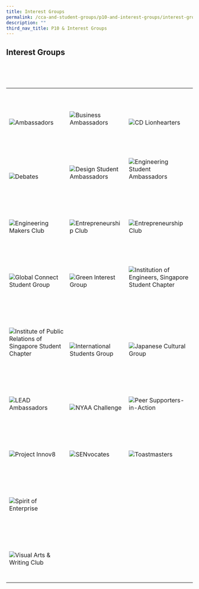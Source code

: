 ```yaml
---
title: Interest Groups
permalink: /cca-and-student-groups/p10-and-interest-groups/interest-groups/
description: ""
third_nav_title: P10 & Interest Groups
---
```

## Interest Groups 

<div>
    <table>
        <tr>
					<td style="max-width:33%; vertical-align:bottom; border:none"><br>
                <a href="/interest-groups/ambassadors/" style="text-decoration: none">
                    <image src="/images/Interest Groups/AMBASSADORS_button-01-v2.png" style="display:block;margin-left:auto;margin-right:auto;" alt="Ambassadors">
                    </image>
                </a>
            </td>
            <td style="max-width:33%; vertical-align:bottom; border:none"><br>
                <a href="/interest-groups/business-ambassadors/" style="text-decoration: none">
                    <image src="/images/Interest Groups/BA_button-01.png" style="display:block;margin-left:auto;margin-right:auto;" alt="Business Ambassadors">
                    </image>
                </a>
            </td>
					<td style="max-width:33%; vertical-align:bottom; border:none"><br>
                <a href="/interest-groups/cd-lionhearters/" style="text-decoration: none">
                    <image src="/images/Interest Groups/LIONHEARTERS_button-01-v2.png" style="display:block;margin-left:auto;margin-right:auto;" alt="CD Lionhearters">
                    </image>
                </a>
            </td>
        </tr>
        <tr>
					<td style="max-width:33%; vertical-align:bottom; border:none"><br>
                <a href="/interest-groups/debates/" style="text-decoration: none">
                    <image src="/images/Interest Groups/DEBATES_button-01-v2.png" style="display:block;margin-left:auto;margin-right:auto;" alt="Debates">
                    </image>
                </a>
            </td>
					<td style="max-width:33%; vertical-align:bottom; border:none"><br>
                <a href="/interest-groups/design-student-ambassadors/" style="text-decoration: none">
                    <image src="/images/Interest Groups/DSA_button-01.png" style="display:block;margin-left:auto;margin-right:auto;" alt="Design Student Ambassadors">
                    </image>
                </a>
            </td>
            <td style="max-width:33%; vertical-align:bottom; border:none"><br>
                <a href="/interest-groups/engineering-student-ambassadors/" style="text-decoration: none">
                    <image src="/images/Interest Groups/ESA_button-01.png" style="display:block;margin-left:auto;margin-right:auto;" alt="Engineering Student Ambassadors">
                    </image>
                </a>
            </td>
					</tr>
			<tr>
            <td style="max-width:33%; vertical-align:bottom; border:none"><br>
                <a href="/interest-groups/engineering-makers-club/" style="text-decoration: none">
                    <image src="/images/Interest Groups/EMC_button-01.png" style="display:block;margin-left:auto;margin-right:auto;" alt="Engineering Makers Club">
                    </image>
                </a>
					</td>
					<td style="max-width:33%; vertical-align:bottom; border:none"><br>
                <a href="/interest-groups/entrepreneurship-club/" style="text-decoration: none">
                    <image src="/images/Interest Groups/EC_button-01.png" style="display:block;margin-left:auto;margin-right:auto;" alt="Entrepreneurship Club">
                    </image>
                </a>
            </td>
					<td style="max-width:33%; vertical-align:bottom; border:none"><br>
                <a href="/interest-groups/fitness-through-science/" style="text-decoration: none">
                    <image src="/images/Interest Groups/FITS_button-01.png" style="display:block;margin-left:auto;margin-right:auto;" alt="Entrepreneurship Club">
                    </image>
                </a>
            </td>
        </tr>
        <tr>
            <td style="max-width:33%; vertical-align:bottom; border:none"><br>
                <a href="/interest-groups/global-connect-student-group/" style="text-decoration: none">
                    <image src="/images/Interest Groups/GCSG_button-01.png" style="display:block;margin-left:auto;margin-right:auto;" alt="Global Connect Student Group">
                    </image>
                </a>
            </td>
            <td style="max-width:33%; vertical-align:bottom; border:none"><br>
                <a href="/interest-groups/green-interest-group/" style="text-decoration: none">
                    <image src="/images/Interest Groups/GIG_button-01.png" style="display:block;margin-left:auto;margin-right:auto;" alt="Green Interest Group">
                    </image>
                </a>
            </td>
					<td style="max-width:33%; vertical-align:bottom; border:none"><br>
                <a href="/interest-groups/ies-student-chapter/" style="text-decoration: none">
                    <image src="/images/Interest Groups/IES_button-01.png" style="display:block;margin-left:auto;margin-right:auto;" alt="Institution of Engineers, Singapore Student Chapter">
                    </image>
                </a>
            </td>
        </tr>
        <tr>
					<td style="max-width:33%; vertical-align:bottom; border:none"><br>
                <a href="/interest-groups/iprs-student-chapter/" style="text-decoration: none">
                    <image src="/images/Interest Groups/IPRS_button-01-v2.png" style="display:block;margin-left:auto;margin-right:auto;" alt="Institute of Public Relations of Singapore Student Chapter">
                    </image>
                </a>
            </td>
					<td style="max-width:33%; vertical-align:bottom; border:none"><br>
                <a href="/interest-groups/international-students-group/" style="text-decoration: none">
                    <image src="/images/Interest Groups/ISG_button-01-v2.png" style="display:block;margin-left:auto;margin-right:auto;" alt="International Students Group">
                    </image>
                </a>
            </td>
            <td style="max-width:33%; vertical-align:bottom; border:none"><br>
                <a href="/interest-groups/japanese-cultural-group/" style="text-decoration: none">
                    <image src="/images/Interest Groups/JCG_button-01.png" style="display:block;margin-left:auto;margin-right:auto;" alt="Japanese Cultural Group">
                    </image>
                </a>
            </td>
        </tr>
        <tr>
            <td style="max-width:33%; vertical-align:bottom; border:none"><br>
                <a href="/interest-groups/LEAD-ambassadors/" style="text-decoration: none">
                    <image src="/images/Interest Groups/LEAD_button-01.png" style="display:block;margin-left:auto;margin-right:auto;" alt="LEAD Ambassadors">
                    </image>
                </a>
            </td>
            <td style="max-width:33%; vertical-align:bottom; border:none"><br>
                <a href="/interest-groups/nyaa-challenge/" style="text-decoration: none">
                    <image src="/images/Interest Groups/NYAA_button-01.png" style="display:block;margin-left:auto;margin-right:auto;" alt="NYAA Challenge">
                    </image>
                </a>
            </td>
            <td style="max-width:33%; vertical-align:bottom; border:none"><br>
                <a href="/interest-groups/peer-supporters-in-action/" style="text-decoration: none">
                    <image src="/images/Interest Groups/PSIA_button-01.png" style="display:block;margin-left:auto;margin-right:auto;" alt="Peer Supporters-in-Action">
                    </image>
                </a>
            </td>
        </tr>
        <tr>
            <td style="max-width:33%; vertical-align:bottom; border:none"><br>
                <a href="/interest-groups/project-innov8/" style="text-decoration: none">
                    <image src="/images/Interest Groups/PROJECT INNOV8_button-01.png" style="display:block;margin-left:auto;margin-right:auto;" alt="Project Innov8">
                    </image>
                </a>
            </td>
            <td style="max-width:33%; vertical-align:bottom; border:none"><br>
                <a href="/interest-groups/senvocates/" style="text-decoration: none">
                    <image src="/images/Interest Groups/SENVOCATES_button-01.png" style="display:block;margin-left:auto;margin-right:auto;" alt="SENvocates">
                    </image>
                </a>
            </td>
            <td style="max-width:33%; vertical-align:bottom; border:none"><br>
                <a href="/interest-groups/toastmasters/" style="text-decoration: none">
                    <image src="/images/Interest Groups/TOASTMASTERS_button-01.png" style="display:block;margin-left:auto;margin-right:auto;" alt="Toastmasters">
                    </image>
                </a>
            </td> 
        </tr>
        <tr>
					<td style="max-width:33%; vertical-align:bottom; border:none"><br>
                <a href="/interest-groups/spirit-of-enterprise/" style="text-decoration: none">
                    <image src="/images/Interest Groups/SOE_button-01-v2.png" style="display:block;margin-left:auto;margin-right:auto;" alt="Spirit of Enterprise">
                    </image>
                </a>
            </td>
        </tr>
        <tr>
            <td style="max-width:33%; vertical-align:bottom; border:none"><br>
                <a href="/interest-groups/visual-arts-and-writing-club/" style="text-decoration: none">
                    <image src="/images/Interest Groups/VAWC_button-01.png" style="display:block;margin-left:auto;margin-right:auto;" alt="Visual Arts & Writing Club">
                    </image>
                </a>
            </td>
        </tr>
    </table>
</div>